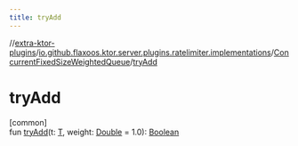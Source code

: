 ```yaml
---
title: tryAdd
---
```


//[extra-ktor-plugins](../../../index.md)/[io.github.flaxoos.ktor.server.plugins.ratelimiter.implementations](../index.md)/[ConcurrentFixedSizeWeightedQueue](index.md)/[tryAdd](try-add.md)

# tryAdd

[common]\
fun [tryAdd](try-add.md)(t: [T](index.md),
weight: [Double](https://kotlinlang.org/api/latest/jvm/stdlib/kotlin/-double/index.md) =
1.0): [Boolean](https://kotlinlang.org/api/latest/jvm/stdlib/kotlin/-boolean/index.md)




